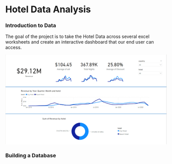 # Hotel Data Analysis

### Introduction to Data

The goal of the project is to take the Hotel Data across several excel worksheets and create an interactive dashboard that our end user can access.

![HomepageUI](./Images/PowerBI.png)

### Building a Database
